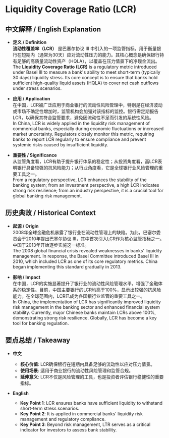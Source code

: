# Liquidity Coverage Ratio (LCR)

## 中文解释 / English Explanation

* **定义 / Definition**  
  **流动性覆盖率（LCR）** 是巴塞尔协议 III 中引入的一项监管指标，用于衡量银行在短期内（通常为30天）应对流动性压力的能力。其核心概念是确保银行持有足够的高质量流动性资产（HQLA），以覆盖在压力情景下的净现金流出。  
  The **Liquidity Coverage Ratio (LCR)** is a regulatory metric introduced under Basel III to measure a bank's ability to meet short-term (typically 30 days) liquidity stress. Its core concept is to ensure that banks hold sufficient high-quality liquid assets (HQLA) to cover net cash outflows under stress scenarios.

* **应用 / Application**  
  在中国，LCR被广泛应用于商业银行的流动性风险管理中，特别是在经济波动或市场不确定性增加时，监管机构会加强对该指标的监控。银行需定期报告LCR，以确保其符合监管要求，避免因流动性不足而引发的系统性风险。  
  In China, LCR is widely applied in the liquidity risk management of commercial banks, especially during economic fluctuations or increased market uncertainty. Regulators closely monitor this metric, requiring banks to report LCR regularly to ensure compliance and prevent systemic risks caused by insufficient liquidity.

* **重要性 / Significance**  
  从监管角度看，LCR有助于提升银行体系的稳定性；从投资角度看，高LCR表明银行具备较强的抗风险能力；从行业角度看，它是全球银行业风险管理的重要工具之一。  
  From a regulatory perspective, LCR enhances the stability of the banking system; from an investment perspective, a high LCR indicates strong risk resilience; from an industry perspective, it is a crucial tool for global banking risk management.

## 历史典故 / Historical Context

* **起源 / Origin**  
  2008年全球金融危机暴露了银行业在流动性管理上的缺陷。为此，巴塞尔委员会于2010年提出巴塞尔协议 III，其中首次引入LCR作为核心监管指标之一。中国于2013年开始逐步实施这一标准。  
  The 2008 global financial crisis revealed weaknesses in banks' liquidity management. In response, the Basel Committee introduced Basel III in 2010, which included LCR as one of its core regulatory metrics. China began implementing this standard gradually in 2013.

* **影响 / Impact**  
  在中国，LCR的实施显著提升了银行业的流动性风险管理水平，增强了金融体系的稳定性。目前，中国主要银行的LCR均高于100%，显示出较强的抗风险能力。在全球范围内，LCR已成为各国银行业监管的重要工具之一。  
  In China, the implementation of LCR has significantly improved liquidity risk management in the banking sector and enhanced financial system stability. Currently, major Chinese banks maintain LCRs above 100%, demonstrating strong risk resilience. Globally, LCR has become a key tool for banking regulation.

## 要点总结 / Takeaway

* **中文**  
  - **核心价值**: LCR确保银行在短期内具备足够的流动性以应对压力情景。  
  - **使用场景**: 适用于商业银行的流动性风险管理和监管合规。  
  - **延伸意义**: LCR不仅是风险管理的工具，也是投资者评估银行稳健性的重要指标。

* **English**  
  - **Key Point 1**: LCR ensures banks have sufficient liquidity to withstand short-term stress scenarios.  
  - **Key Point 2**: It is applied in commercial banks' liquidity risk management and regulatory compliance.  
  - **Key Point 3**: Beyond risk management, LTR serves as a critical indicator for investors to assess bank stability.